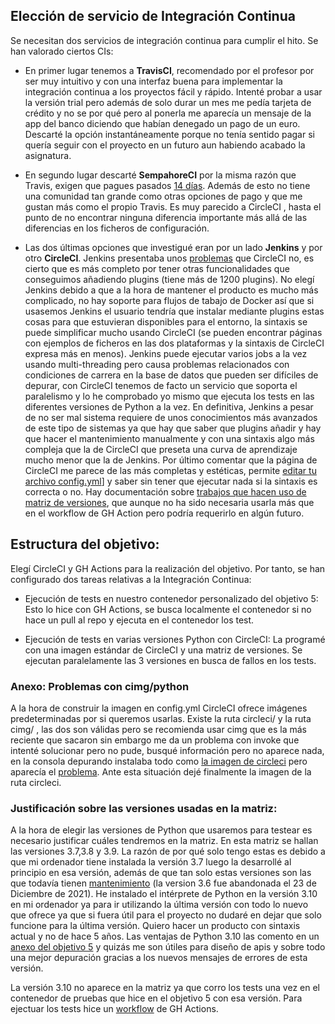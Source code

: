 ## Elección de servicio de Integración Continua

Se necesitan dos servicios de integración continua para cumplir el hito. Se han valorado ciertos CIs:

* En primer lugar tenemos a **TravisCI**, recomendado por el profesor por ser muy intuitivo y con una interfaz buena para implementar la integración continua a los proyectos fácil y rápido. Intenté probar a usar la versión trial pero además de solo durar un mes me pedía tarjeta de crédito y no se por qué pero al ponerla me aparecía un mensaje de la app del banco diciendo que habían denegado un pago de un euro. Descarté la opción instantáneamente porque no tenía sentido pagar si quería seguir con el proyecto en un futuro aun habiendo acabado la asignatura.

* En segundo lugar descarté **SempahoreCI** por la misma razón que Travis, exigen que pagues pasados [14 días](https://semaphoreci.com/pricing). Además de esto no tiene una comunidad tan grande como otras opciones de pago y que me gustan más como el propio Travis. Es muy parecido a CircleCI , hasta el punto de no encontrar ninguna diferencia importante más allá de las diferencias en los ficheros de configuración.

* Las dos últimas opciones que investigué eran por un lado **Jenkins** y por otro **CircleCI**. Jenkins presentaba unos [problemas](https://circleci.com/migrate-jenkins-to-circleci/) que CircleCI no, es cierto que es más completo por tener otras funcionalidades que conseguimos añadiendo plugins (tiene más de 1200 plugins). No elegí Jenkins debido a que a la hora de mantener el producto es mucho más complicado, no hay soporte para flujos de tabajo de Docker así que si usasemos Jenkins el usuario tendría que instalar mediante plugins estas cosas para que estuvieran disponibles para el entorno, la sintaxis se puede simplificar mucho usando CircleCI (se pueden encontrar páginas con ejemplos de ficheros en las dos plataformas y la sintaxis de CircleCI expresa más en menos). Jenkins puede ejecutar varios jobs a la vez usando multi-threading pero causa problemas relacionados con condiciones de carrera en la base de datos que pueden ser difíciles de depurar, con CircleCI tenemos de facto un servicio que soporta el paralelismo y lo he comprobado yo mismo que ejecuta los tests en las diferentes versiones de Python a la vez. En definitiva, Jenkins a pesar de no ser mal sistema requiere de unos conocimientos más avanzados de este tipo de sistemas ya que hay que saber que plugins añadir y hay que hacer el mantenimiento manualmente y con una sintaxis algo más compleja que la de CircleCI que preseta una curva de aprendizaje mucho menor que la de Jenkins. Por último comentar que la página de CircleCI me parece de las más completas y estéticas, permite [editar tu archivo config.yml](imgs/interfaz-circleci)] y saber sin tener que ejecutar nada si la sintaxis es correcta o no. Hay documentación sobre [trabajos que hacen uso de matriz de versiones](https://circleci.com/blog/circleci-matrix-jobs/), que aunque no ha sido necesaria usarla más que en el workflow de GH Action pero podría requerirlo en algún futuro.


## Estructura del objetivo:

Elegí CircleCI y GH Actions para la realización del objetivo. Por tanto, se han configurado dos tareas relativas a la Integración Continua:

- Ejecución de tests en nuestro contenedor personalizado del objetivo 5: Esto lo hice con GH Actions, se busca localmente el contenedor si no hace un pull al repo y ejecuta en el contenedor los test.


- Ejecución de tests en varias versiones Python con CircleCI: La programé con una imagen estándar de CircleCI y una matriz de versiones. Se ejecutan paralelamente las 3 versiones en busca de fallos en los tests.


### Anexo: Problemas con cimg/python

A la hora de construir la imagen en config.yml CircleCI ofrece imágenes predeterminadas por si queremos usarlas. Existe la ruta circleci/ y la ruta cimg/ , las dos son válidas pero se recomienda usar cimg que es la más reciente que sacaron sin embargo me da un problema con invoke que intenté solucionar pero no pude, busqué información pero no aparece nada, en la consola depurando instalaba todo como [la imagen de circleci](imgs/cicrcleci-image.png) pero aparecía el [problema](imgs/cimg-image.png). Ante esta situación dejé finalmente la imagen de la ruta circleci.

### Justificación sobre las versiones usadas en la matriz:

A la hora de elegir las versiones de Python que usaremos para testear es necesario justificar cuáles tendremos en la matriz. En esta matriz se hallan las versiones 3.7,3.8 y 3.9. La razón de por qué solo tengo estas es debido a que mi ordenador tiene instalada la versión 3.7 luego la desarrollé al principio en esa versión, además de que tan solo estas versiones son las que todavía tienen [mantenimiento](https://endoflife.date/python) (la version 3.6 fue abandonada el 23 de Diciembre de 2021). He instalado el intérprete de Python en la versión 3.10 en mi ordenador ya para ir utilizando la última versión con todo lo nuevo que ofrece ya que si fuera útil para el proyecto no dudaré en dejar que solo funcione para la última versión. Quiero hacer un producto con sintaxis actual y no de hace 5 años. Las ventajas de Python 3.10 las comento en un [anexo del objetivo 5](objetivo-5.md) y quizás me son útiles para diseño de apis y sobre todo una mejor depuración gracias a los nuevos mensajes de errores de esta versión.

La versión 3.10 no aparece en la matriz ya que corro los tests una vez en el contenedor de pruebas que hice en el objetivo 5 con esa versión. Para ejectuar los tests hice un [workflow](../.github/workflows/run_tests_in_test_container.yml) de GH Actions.
